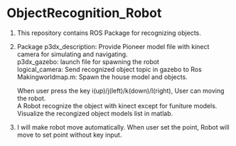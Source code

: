 # ObjectRecognition_Robot

1. This repository contains ROS Package for recognizing objects.<br> 
2. Package p3dx_description: Provide Pioneer model file with kinect camera for simulating and navigating.<br>
           p3dx_gazebo: launch file for spawning the robot<br>
           logical_camera: Send recognized object topic in gazebo to Ros<br> 
   Makingworldmap.m: Spawn the house model and objects.<br>

   When user press the key i(up)/j(left)/k(down)/l(right), User can moving the robot. <br>
   A Robot recognize the object with kinect except for funiture models.<br>
   Visualize the recongized object models list in matlab.<br>

3. I will make robot move automatically. When user set the point, Robot will move to set point without key input.<br>
